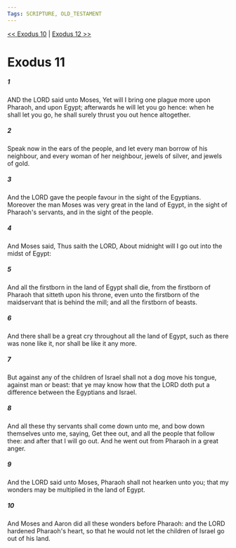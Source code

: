 ```yaml
---
Tags: SCRIPTURE, OLD_TESTAMENT
---
```


[<< Exodus 10](OLD_TESTAMENT/02_Exodus/Exodus_10.md) | [Exodus 12 >>](OLD_TESTAMENT/02_Exodus/Exodus_12.md)

# Exodus 11

##### 1

AND the LORD said unto Moses, Yet will I bring one plague more upon Pharaoh, and upon Egypt; afterwards he will let you go hence: when he shall let you go, he shall surely thrust you out hence altogether.

##### 2

Speak now in the ears of the people, and let every man borrow of his neighbour, and every woman of her neighbour, jewels of silver, and jewels of gold.

##### 3

And the LORD gave the people favour in the sight of the Egyptians. Moreover the man Moses was very great in the land of Egypt, in the sight of Pharaoh's servants, and in the sight of the people.

##### 4

And Moses said, Thus saith the LORD, About midnight will I go out into the midst of Egypt:

##### 5

And all the firstborn in the land of Egypt shall die, from the firstborn of Pharaoh that sitteth upon his throne, even unto the firstborn of the maidservant that is behind the mill; and all the firstborn of beasts.

##### 6

And there shall be a great cry throughout all the land of Egypt, such as there was none like it, nor shall be like it any more.

##### 7

But against any of the children of Israel shall not a dog move his tongue, against man or beast: that ye may know how that the LORD doth put a difference between the Egyptians and Israel.

##### 8

And all these thy servants shall come down unto me, and bow down themselves unto me, saying, Get thee out, and all the people that follow thee: and after that I will go out. And he went out from Pharaoh in a great anger.

##### 9

And the LORD said unto Moses, Pharaoh shall not hearken unto you; that my wonders may be multiplied in the land of Egypt.

##### 10

And Moses and Aaron did all these wonders before Pharaoh: and the LORD hardened Pharaoh's heart, so that he would not let the children of Israel go out of his land.
